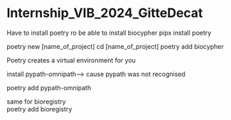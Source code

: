 # Internship_VIB_2024_GitteDecat
Have to install poetry ro be able to install biocypher 
pipx install poetry


poetry new [name_of_project]
cd [name_of_project]
poetry add biocypher

Poetry creates a virtual environment for you

install pypath-omnipath--> cause pypath was not recognised 

poetry add pypath-omnipath

same for bioregistry  
poetry add bioregistry 
